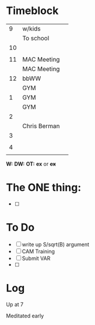 # Timeblock

|     |              |     |
| --- | ------------ | --- |
| 9   | w/kids       |     |
|     | To school    |     |
| 10  |              |     |
|     |              |     |
| 11  | MAC Meeting  |     |
|     | MAC Meeting  |     |
| 12  | bbWW         |     |
|     | GYM          |     |
| 1   | GYM          |     |
|     | GYM          |     |
| 2   |              |     |
|     | Chris Berman |     |
| 3   |              |     |
|     |              |     |
| 4   |              |     |
|     |              |     |

**W:**
**DW:**
**OT:**
**ex** or **~~ex~~**

# The ONE thing: 
- [ ] 


# To Do
- [ ] write up S/sqrt(B) argument
- [ ] CAM Training
- [ ] Submit VAR
- [ ] 


# Log

Up at 7

Meditated early